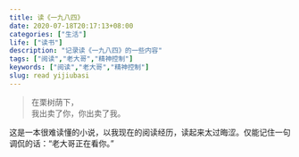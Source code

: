 ```yaml
---
title: 读《一九八四》
date: 2020-07-18T20:17:13+08:00
categories: ["生活"]
life: ["读书"]
description: "记录读《一九八四》的一些内容"
tags: ["阅读","老大哥","精神控制"]
keywords: ["阅读","老大哥","精神控制"]
slug: read yijiubasi
---
```


> 在栗树荫下，<br>我出卖了你，你出卖了我。

这是一本很难读懂的小说，以我现在的阅读经历，读起来太过晦涩。仅能记住一句调侃的话：“老大哥正在看你。”